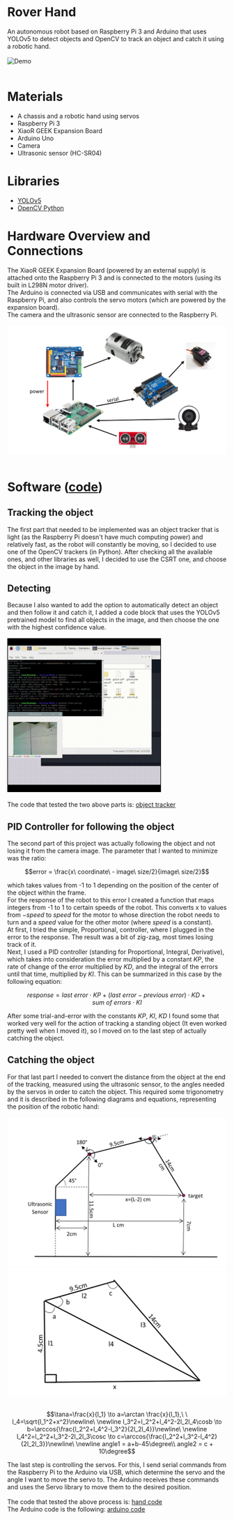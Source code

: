 # Rover Hand
An autonomous robot based on Raspberry Pi 3 and Arduino that uses YOLOv5 to detect objects and OpenCV to track an object and catch it using a robotic hand.<br><br>
![Demo](MEDIA/Rover%20Hand.gif "Demo")
<br><br>

# Materials
* A chassis and a robotic hand using servos
* Raspberry Pi 3
* XiaoR GEEK Expansion Board
* Arduino Uno
* Camera
* Ultrasonic sensor (HC-SR04)

# Libraries
* [YOLOv5](https://github.com/ultralytics/yolov5)
* [OpenCV Python](https://docs.opencv.org/4.x/d6/d00/tutorial_py_root.html)

# Hardware Overview and Connections
The XiaoR GEEK Expansion Board (powered by an external supply) is attached onto the Raspberry Pi 3 and is connected to the motors (using its built in L298N motor driver). <br> The Arduino is connected via USB and communicates with serial with the Raspberry Pi, and also controls the servo motors (which are powered by the expansion board). <br> The camera and the ultrasonic sensor are connected to the Raspberry Pi.<br><br>
 ![Hardware Connections](MEDIA/hardware.png "Hardware Connections")
 <br><br>

# Software ([code](rover_pid.py))
## Tracking the object
The first part that needed to be implemented was an object tracker that is light (as the Raspberry Pi doesn't have much computing power) and relatively fast, as the robot will constantly be moving, so I decided to use one of the OpenCV trackers (in Python). After checking all the available ones, and other libraries as well, I decided to use the CSRT one, and choose the object in the image by hand.<br>
## Detecting 
Because I also wanted to add the option to automatically detect an object and then follow it and catch it, I added a code block that uses the YOLOv5 pretrained model to find all objects in the image, and then choose the one with the highest confidence value.<br><br>
<img title="Object Tracking Demo" alt="Object Tracking Demo" src="MEDIA/tracking_gif.gif" width="70%"><br><br>
The code that tested the two above parts is: [object tracker](object_tracker_opencv.py)

## PID Controller for following the object
The second part of this project was actually following the object and not losing it from the camera image. The parameter that I wanted to minimize was the ratio:
```math
error = \frac{x\ coordinate\ - image\ size/2}{image\ size/2}
```
which takes values from -1 to 1 depending on the position of the center of the object within the frame.<br>
For the response of the robot to this error I created a function that maps integers from -1 to 1 to certain speeds of the robot. This converts x to values from $-speed$ to $speed$ for the motor to whose direction the robot needs to turn and a $speed$ value for the other motor (where $speed$ is a constant).<br>
At first, I tried the simple, Proportional, controller, where I plugged in the error to the response. The result was a bit of zig-zag, most times losing track of it.<br>
Next, I used a PID controller (standing for Proportional, Integral, Derivative), which takes into consideration the error multiplied by a constant $KP$, the rate of change of the error multiplied by $KD$, and the integral of the errors until that time, multiplied by $KI$. This can be summarized in this case by the following equation:
```math
response = last\ error\cdot KP+(last\ error-previous\ error)\cdot KD+sum\ of\ errors\cdot KI
```
After some trial-and-error with the constants $KP$, $KI$, $KD$ I found some that worked very well for the action of tracking a standing object (It even worked pretty well when I moved it), so I moved on to the last step of actually catching the object.
 
## Catching the object
For that last part I needed to convert the distance from the object at the end of the tracking, measured using the ultrasonic sensor, to the angles needed by the servos in order to catch the object. This required some trigonometry and it is described in the following diagrams and equations, representing the position of the robotic hand:<br><br>
<img src = "MEDIA/diagram1.png" alt="Diagram 1" title = "Diagram 1"><br>
<img src = "MEDIA/diagram2.png" alt="Diagram 2" title = "Diagram2"><br><br>
```math
\tan⁡a=\frac{x}{l_1} \to a=\arctan \frac{x}{l_1},\ \ l_4=\sqrt{l_1^2+x^2}\newline\ \newline
l_3^2=l_2^2+l_4^2-2l_2l_4\cos⁡b \to b=\arccos⁡{\frac{l_2^2+l_4^2-l_3^2}{2l_2l_4}}\newline\ \newline
l_4^2=l_2^2+l_3^2-2l_2l_3\cos⁡c \to c=\arccos⁡{\frac{l_2^2+l_3^2-l_4^2}{2l_2l_3}}\newline\ \newline
angle1 = a+b-45\degree\\
angle2 = c + 10\degree
```
The last step is controlling the servos. For this, I send serial commands from the Raspberry Pi to the Arduino via USB, which determine the servo and the angle I want to move the servo to. The Arduino receives these commands and uses the Servo library to move them to the desired position.
<br>
<br>The code that tested the above process is: [hand code](hand_control.py)
<br>The Arduino code is the following: [arduino code](Arduino%20servo%20code/rpi_servo_control.ino)